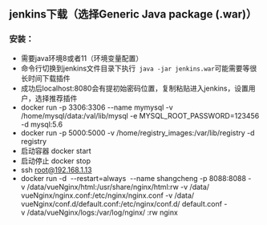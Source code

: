 ## jenkins下载（选择Generic Java package (.war)）
### 安装：
 - 需要java环境8或者11（环境变量配置）
 - 命令行切换到jenkins文件目录下执行` java -jar jenkins.war`可能需要等很长时间下载插件
 - 成功后localhost:8080会有提初始密码位置，复制粘贴进入jenkins，设置用户，选择推荐插件
 - docker run -p 3306:3306 --name mymysql -v /home/mysql/data:/val/lib/mysql -e MYSQL_ROOT_PASSWORD=123456 -d mysql:5.6
 - docker run -p 5000:5000 -v /home/registry_images:/var/lib/registry -d registry
 - 启动容器 docker start <images id>
 - 启动停止 docker stop <images id>
 - ssh root@192.168.1.13
 - docker run -d  --restart=always  --name shangcheng -p 8088:8088 -v /data/vueNginx/html:/usr/share/nginx/html:rw -v /data/ vueNginx/nginx.conf:/etc/nginx/nginx.conf -v /data/ vueNginx/conf.d/default.conf:/etc/nginx/conf.d/ default.conf -v /data/vueNginx/logs:/var/log/nginx/ :rw nginx

   

